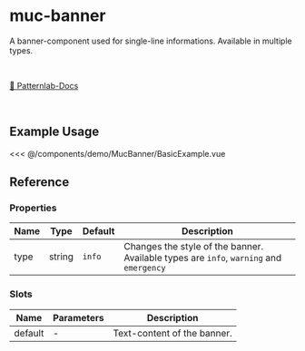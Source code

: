 <script setup>
import BasicExample from './demo/MucBanner/BasicExample.vue'
</script>

# muc-banner

A banner-component used for single-line informations. Available in multiple types.  

<br>

[🔗 Patternlab-Docs](https://patternlab.muenchen.space/?p=viewall-elements-bannerhttps://patternlab.muenchen.space/?p=viewall-elements-banner)

<br>

## Example Usage

<DemoContainer>
  <BasicExample/>
</DemoContainer>

<<< @/components/demo/MucBanner/BasicExample.vue

## Reference

### Properties

| Name | Type   | Default | Description                                                                            |
|------|--------|---------|----------------------------------------------------------------------------------------|
| type | string | `info`  | Changes the style of the banner. Available types are `info`, `warning` and `emergency` |

### Slots

| Name    | Parameters | Description                 |
|---------|------------|-----------------------------|
| default | -          | Text-content of the banner. |
